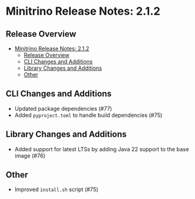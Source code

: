 # Minitrino Release Notes: 2.1.2

## Release Overview

- [Minitrino Release Notes: 2.1.2](#minitrino-release-notes-212)
  - [Release Overview](#release-overview)
  - [CLI Changes and Additions](#cli-changes-and-additions)
  - [Library Changes and Additions](#library-changes-and-additions)
  - [Other](#other)

## CLI Changes and Additions

- Updated package dependencies (#77)
- Added `pyproject.toml` to handle build dependencies (#75)

## Library Changes and Additions

- Added support for latest LTSs by adding Java 22 support to the base image
  (#76)

## Other

- Improved `install.sh` script (#75)
